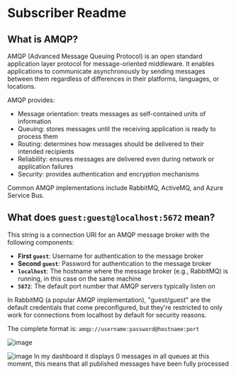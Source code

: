 # Subscriber Readme

## What is AMQP?

AMQP (Advanced Message Queuing Protocol) is an open standard application layer protocol for message-oriented middleware. It enables applications to communicate asynchronously by sending messages between them regardless of differences in their platforms, languages, or locations.

AMQP provides:
- Message orientation: treats messages as self-contained units of information
- Queuing: stores messages until the receiving application is ready to process them
- Routing: determines how messages should be delivered to their intended recipients
- Reliability: ensures messages are delivered even during network or application failures
- Security: provides authentication and encryption mechanisms

Common AMQP implementations include RabbitMQ, ActiveMQ, and Azure Service Bus.

## What does `guest:guest@localhost:5672` mean?

This string is a connection URI for an AMQP message broker with the following components:

- **First `guest`**: Username for authentication to the message broker
- **Second `guest`**: Password for authentication to the message broker
- **`localhost`**: The hostname where the message broker (e.g., RabbitMQ) is running, in this case on the same machine
- **`5672`**: The default port number that AMQP servers typically listen on

In RabbitMQ (a popular AMQP implementation), "guest/guest" are the default credentials that come preconfigured, but they're restricted to only work for connections from localhost by default for security reasons.

The complete format is: `amqp://username:password@hostname:port`

![image](https://github.com/user-attachments/assets/da816b92-6349-4c36-b0a8-3bf5eb1365eb)

![image](https://github.com/user-attachments/assets/7089b0d0-f2cf-42a4-8493-598bc6da6882)
In my dashboard it displays 0 messages in all queues at this moment, this means that all published messages have been fully processed
